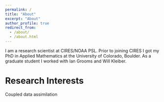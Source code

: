 ```yaml
---
permalink: /
title: "About"
excerpt: "About"
author_profile: true
redirect_from: 
  - /about/
  - /about.html
---
```


I am a research scientist at CIRES/NOAA PSL. Prior to joining CIRES I got my PhD in Applied Mathematics at the University of Colorado, Boulder. As a graduate student I worked with Ian Grooms and Will Kleiber. 

Research Interests
======
Coupled data assimilation

